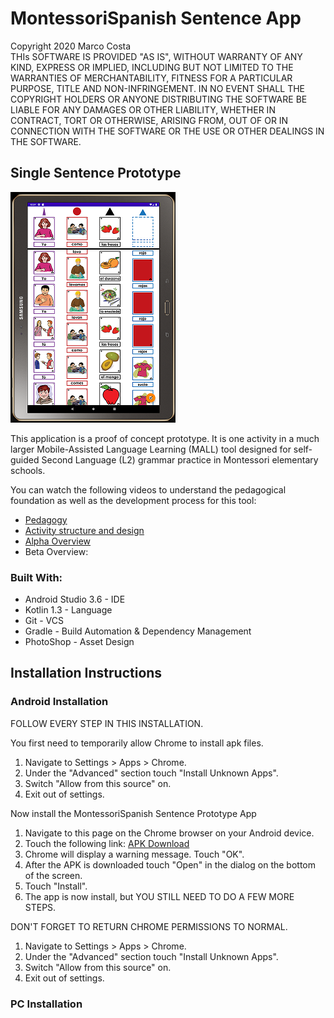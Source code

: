 
# MontessoriSpanish Sentence App
Copyright 2020 Marco Costa  
THIs SOFTWARE IS PROVIDED "AS IS", WITHOUT WARRANTY OF ANY KIND, EXPRESS OR IMPLIED, INCLUDING BUT NOT LIMITED TO THE WARRANTIES OF MERCHANTABILITY, FITNESS FOR A PARTICULAR PURPOSE, TITLE AND NON-INFRINGEMENT. IN NO EVENT SHALL THE COPYRIGHT HOLDERS OR ANYONE DISTRIBUTING THE SOFTWARE BE LIABLE FOR ANY DAMAGES OR OTHER LIABILITY, WHETHER IN CONTRACT, TORT OR OTHERWISE, ARISING FROM, OUT OF OR IN CONNECTION WITH THE SOFTWARE OR THE USE OR OTHER DEALINGS IN THE SOFTWARE.
## Single Sentence Prototype
![Single Activity Prototype](appscreenshot.png)

This application is a proof of concept prototype. It is one activity in a much larger Mobile-Assisted Language Learning (MALL) tool designed for self-guided Second Language (L2) grammar practice in Montessori elementary schools.

You can watch the following videos to understand the pedagogical foundation as well as the development process for this tool:
- [Pedagogy](https://youtu.be/6Me3dQJOzdc)
- [Activity structure and design](https://youtu.be/5dAVgHNxMhE)
- [Alpha Overview](https://youtu.be/fsCOiN2IWfc)
- Beta Overview:

### Built With:
- Android Studio 3.6 - IDE
- Kotlin 1.3 - Language
- Git - VCS
- Gradle - Build Automation & Dependency Management
- PhotoShop - Asset Design


## Installation Instructions

### Android Installation

FOLLOW EVERY STEP IN THIS INSTALLATION.

You first need to temporarily allow Chrome to install apk files.
1. Navigate to Settings > Apps > Chrome.
2. Under the "Advanced" section touch "Install Unknown Apps".
3. Switch "Allow from this source" on.
4. Exit out of settings.

Now install the MontessoriSpanish Sentence Prototype App
1. Navigate to this page on the Chrome browser on your Android device.
2. Touch the following link: [APK Download](https://github.com/MarcoCosta55/MSGrammarPrototypeSingleActivity/raw/master/app-debug.apk)
3. Chrome will display a warning message. Touch "OK".
4. After the APK is downloaded touch "Open" in the dialog on the bottom of the screen.
5. Touch "Install".
6. The app is now install, but YOU STILL NEED TO DO A FEW MORE STEPS.

DON'T FORGET TO RETURN CHROME PERMISSIONS TO NORMAL.
1. Navigate to Settings > Apps > Chrome.
2. Under the "Advanced" section touch "Install Unknown Apps".
3. Switch "Allow from this source" on.
4. Exit out of settings.

### PC Installation
